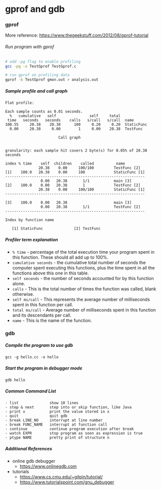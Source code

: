 # gprof and gdb

### gprof

More reference: https://www.thegeekstuff.com/2012/08/gprof-tutorial
###### Run program with gprof
```Bash
# add -pg flag to enable profiling
gcc -pg -o TestGprof TestGprof.c

# run gprof on profiling data
gprof -b TestGprof gmon.out > analysis.out

```

##### Sample profile and call graph
```
Flat profile:

Each sample counts as 0.01 seconds.
  %   cumulative   self               self     total
 time   seconds   seconds    calls   s/call   s/call  name
100.55     20.38    20.38      100     0.20     0.20  StaticFunc
  0.00     20.38     0.00        1     0.00    20.38  TestFunc

                        Call graph


granularity: each sample hit covers 2 byte(s) for 0.05% of 20.38 seconds

index % time    self  children    called          name
               20.38    0.00     100/100         TestFunc [2]
[1]    100.0   20.38    0.00     100             StaticFunc [1]
---------------------------------------------------------------
                0.00   20.38       1/1           main [3]
[2]    100.0    0.00   20.38       1             TestFunc [2]
               20.38    0.00     100/100         StaticFunc [1]
---------------------------------------------------------------

[3]    100.0    0.00   20.38                     main [3]
                0.00   20.38       1/1           TestFunc [2]
---------------------------------------------------------------

Index by function name

   [1] StaticFunc              [2] TestFunc
```

##### Profiler term explanation
- `% time` - percentage of the total execution time your program spent in this function. These should all add up to 100%.
- `cumulative seconds` - the cumulative total number of seconds the computer spent executing this functions, plus the time spent in all the functions above this one in this table.
- `self seconds` - the number of seconds accounted for by this function alone.
- `calls` - This is the total number of times the function was called, blank otherwise.
- `self ms/call` - This represents the average number of milliseconds spent in this function per call.
- `total ms/call` - Average number of milliseconds spent in this function and its descendants per call.
- `name` - This is the name of the function.



### gdb

##### Compile the program to use gdb
`gcc -g hello.cc -o hello`

##### Start the program in debugger mode
`gdb hello`

##### Common Command List
```
- list              show 10 lines
- step & next       step into or skip function, like Java
- print x           print the value stored in x
- quit              quit gdb
- break LINE_NO     interrupt at line number
- break FUNC_NAME   interrupt at function call
- continue          continue program execution after break
- watch EXPR        stop program as soon as expression is true
- ptype NAME        pretty print of structure n
```

##### Additional References
- online gdb debugger
  - https://www.onlinegdb.com
- tutorials
  - https://www.cs.cmu.edu/~gilpin/tutorial/
  - https://www.tutorialspoint.com/gnu_debugger
